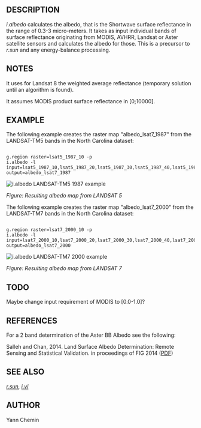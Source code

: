 
## DESCRIPTION

*i.albedo* calculates the albedo, that is the Shortwave surface
reflectance in the range of 0.3-3 micro-meters. It takes as input
individual bands of surface reflectance originating from MODIS, AVHRR, Landsat
or Aster satellite sensors and calculates the albedo for those. This is
a precursor to *r.sun* and any energy-balance processing.

## NOTES

It uses for Landsat 8 the weighted average reflectance (temporary solution
until an algorithm is found).

It assumes MODIS product surface reflectance in [0;10000].

## EXAMPLE

The following example creates the raster map "albedo\_lsat7\_1987" from the
LANDSAT-TM5 bands in the North Carolina dataset:

```

g.region raster=lsat5_1987_10 -p
i.albedo -l input=lsat5_1987_10,lsat5_1987_20,lsat5_1987_30,lsat5_1987_40,lsat5_1987_50,lsat5_1987_70 output=albedo_lsat7_1987

```

![i.albedo LANDSAT-TM5 1987 example](i_albedo_landsat5.png)

*Figure: Resulting albedo map from LANDSAT 5*

The following example creates the raster map "albedo\_lsat7\_2000" from the
LANDSAT-TM7 bands in the North Carolina dataset:

```

g.region raster=lsat7_2000_10 -p
i.albedo -l input=lsat7_2000_10,lsat7_2000_20,lsat7_2000_30,lsat7_2000_40,lsat7_2000_50,lsat7_2000_70 output=albedo_lsat7_2000

```

![i.albedo LANDSAT-TM7 2000 example](i_albedo_landsat7.png)

*Figure: Resulting albedo map from LANDSAT 7*

## TODO

Maybe change input requirement of MODIS to [0.0-1.0]?

## REFERENCES

For a 2 band determination of the Aster BB Albedo see the following:

Salleh and Chan, 2014. Land Surface Albedo Determination: Remote Sensing
and Statistical Validation. in proceedings of FIG 2014
([PDF](https://www.fig.net/resources/proceedings/fig_proceedings/fig2014/papers/ts05g/TS05G_salleh_chan_6910.pdf))

## SEE ALSO

*[r.sun](r.sun.html),
[i.vi](i.vi.html)*

## AUTHOR

Yann Chemin
